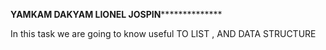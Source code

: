 ************YAMKAM DAKYAM LIONEL JOSPIN**************************

In this task we are going to know useful TO LIST , AND DATA STRUCTURE
